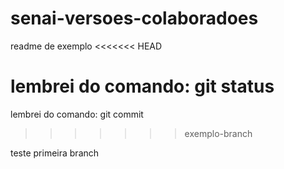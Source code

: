 # senai-versoes-colaboradoes
readme de exemplo
<<<<<<< HEAD

lembrei do comando: git status
=======
lembrei do comando: git commit
>>>>>>> exemplo-branch


teste primeira branch
